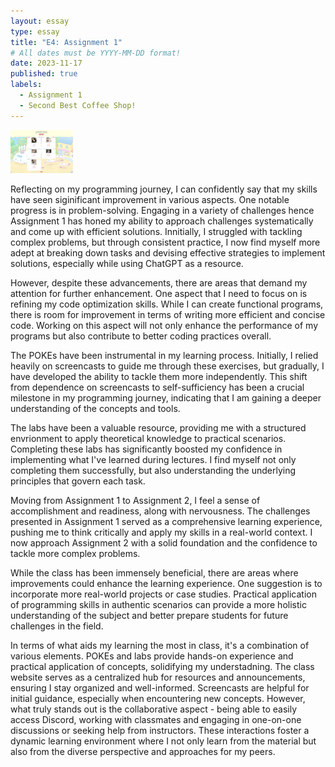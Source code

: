 ```yaml
---
layout: essay
type: essay
title: "E4: Assignment 1"
# All dates must be YYYY-MM-DD format!
date: 2023-11-17
published: true
labels:
  - Assignment 1
  - Second Best Coffee Shop!
---
```


<img width="100px" class="rounded float-start pe-4" src="../img/assignment1.jpg">

Reflecting on my programming journey, I can confidently say that my skills have seen siginificant improvement in 
various aspects. One notable progress is in problem-solving. Engaging in a variety of challenges hence Assignment 1 
has honed my ability to approach challenges systematically and come up with efficient solutions. Innitially, I struggled 
with tackling complex problems, but through consistent practice, I now find myself more adept at breaking down tasks and 
devising effective strategies to implement solutions, especially while using ChatGPT as a resource.

However, despite these advancements, there are areas that demand my attention for further enhancement. One aspect that 
I need to focus on is refining my code optimization skills. While I can create functional programs, there is room for improvement 
in terms of writing more efficient and concise code. Working on this aspect will not only enhance the performance of my programs 
but also contribute to better coding practices overall.

The POKEs have been instrumental in my learning process. Initially, I relied heavily on screencasts to guide me through these 
exercises, but gradually, I have developed the ability to tackle them more independently. This shift from dependence on 
screencasts to self-sufficiency has been a crucial milestone in my programming journey, indicating that I am gaining a 
deeper understanding of the concepts and tools.

The labs have been a valuable resource, providing me with a structured envrionment to apply theoretical knowledge to practical 
scenarios. Completing these labs has significantly boosted my confidence in implementing what I've learned during lectures. 
I find myself not only completing them successfully, but also understanding the underlying principles that govern each task.

Moving from Assignment 1 to Assignment 2, I feel a sense of accomplishment and readiness, along with nervousness. The challenges 
presented in Assignment 1 served as a comprehensive learning experience, pushing me to think critically and apply my skills 
in a real-world context. I now approach Assignment 2 with a solid foundation and the confidence to tackle more complex problems.

While the class has been immensely beneficial, there are areas where improvements could enhance the learning experience. 
One suggestion is to incorporate more real-world projects or case studies. Practical application of programming skills in 
authentic scenarios can provide a more holistic understanding of the subject and better prepare students for future challenges 
in the field. 

In terms of what aids my learning the most in class, it's a combination of various elements. POKEs and labs provide hands-on 
experience and practical application of concepts, solidifying my understadning. The class website serves as a centralized hub for 
resources and announcements, ensuring I stay organized and well-informed. Screencasts are helpful for initial guidance, especially 
when encountering new concepts. However, what truly stands out is the collaborative aspect - being able to easily access Discord, working with 
classmates and engaging in one-on-one discussions or seeking help from instructors. These interactions foster a dynamic 
learning environment where I not only learn from the material but also from the diverse perspective and approaches for my peers.
